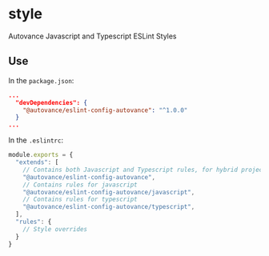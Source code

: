 # style

Autovance Javascript and Typescript ESLint Styles

## Use

In the `package.json`:

```json
...
  "devDependencies": {
    "@autovance/eslint-config-autovance": "^1.0.0"
  }
...
```

In the `.eslintrc`:

```js
module.exports = {
  "extends": [
    // Contains both Javascript and Typescript rules, for hybrid projects
    "@autovance/eslint-config-autovance",
    // Contains rules for javascript
    "@autovance/eslint-config-autovance/javascript",
    // Contains rules for typescript
    "@autovance/eslint-config-autovance/typescript",
  ],
  "rules": {
    // Style overrides
  }
}
```
